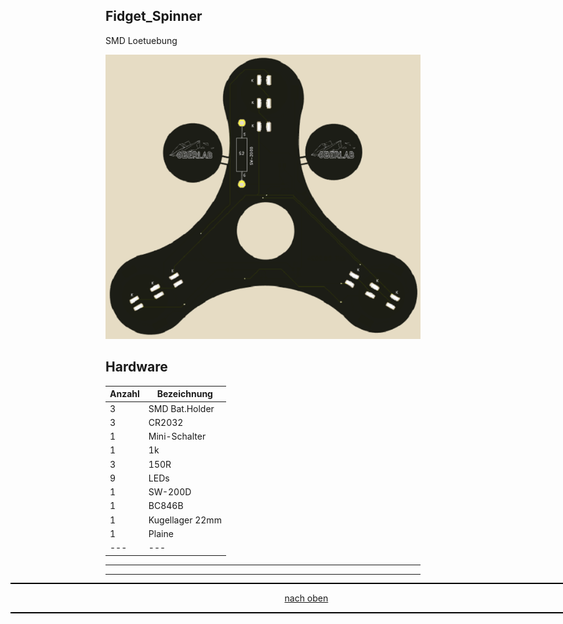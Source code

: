 <a name="oben"></a>

## Fidget_Spinner
SMD Loetuebung

![Bild](pic/FidgetSpinner_F2.png)


## Hardware

| Anzahl | Bezeichnung | 
| -------- | -------- | 
| 3  | SMD Bat.Holder   |
| 3  |  CR2032  |
| 1  |  Mini-Schalter  |
|  1 |  1k  |
|  3 |  150R  |
| 9  |  LEDs  |
| 1  |  SW-200D  |
| 1  | BC846B   |
|  1 | Kugellager 22mm   | 
|  1 |  Plaine  | 
| ---  |  ---  | 

---

<div style="position:absolute; left:2cm; ">   
<ol class="breadcrumb" style="border-top: 2px solid black;border-bottom:2px solid black; height: 45px; width: 900px;"> <p align="center"><a href="#oben">nach oben</a></p></ol>
</div>  

---

